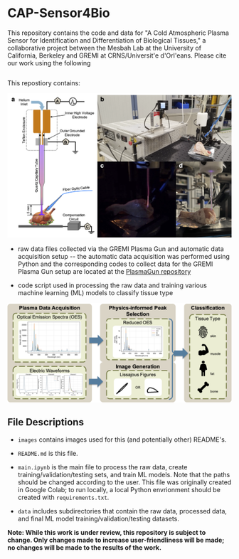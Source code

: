 # CAP-Sensor4Bio

This repository contains the code and data for "A Cold Atmospheric Plasma Sensor for Identification and Differentiation of Biological Tissues," a collaborative project between the Mesbah Lab at the University of California, Berkeley and GREMI at CRNS/Universit\'e d'Orl\'eans. Please cite our work using the following 
```bibtex

```

This repostiory contains:
<p align="center">
<img alt="Plasma Gun schematic. Fig. 1 from the paper." src="images/plasma_gun.png" width="600">
</p>

* raw data files collected via the GREMI Plasma Gun and automatic data acquisition setup -- the automatic data acquisition was performed using Python and the corresponding codes to collect data for the GREMI Plasma Gun setup are located at the [PlasmaGun repository](https://github.com/kchan45/PlasmaGun)

* code script used in processing the raw data and training various machine learning (ML) models to classify tissue type

<p align="center">
<img alt="Data information flow. Fig. 2 from the paper." src="images/data_schematic.png" width="600">
</p>

## File Descriptions

* `images` contains images used for this (and potentially other) README's.

* `README.md` is this file.

* `main.ipynb` is the main file to process the raw data, create training/validation/testing sets, and train ML models. Note that the paths should be changed according to the user. This file was originally created in Google Colab; to run locally, a local Python envrionment should be created with `requirements.txt`.

* `data` includes subdirectories that contain the raw data, processed data, and final ML model training/validation/testing datasets.

**Note: While this work is under review, this repository is subject to change. Only changes made to increase user-friendliness will be made; no changes will be made to the results of the work.**